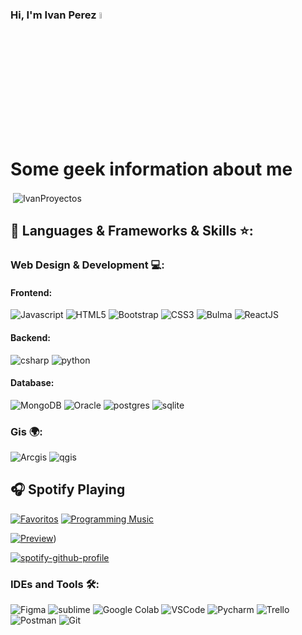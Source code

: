 ### Hi, I'm Ivan Perez <a href="https://www.gautamkrishnar.com/"><img src="https://media.giphy.com/media/hvRJCLFzcasrR4ia7z/giphy.gif" width="5%"></a>

# Some geek information about me

<p>&nbsp;<img align="center" src="https://readmestats.999857.xyz/api?username=IvanProyectos&show_icons=true&locale=en&theme=tokyonight" alt="IvanProyectos" /></p>

## 🔨 Languages & Frameworks & Skills ⭐️:

### Web Design & Development 💻:
#### Frontend:
![Javascript](https://img.shields.io/badge/JavaScript-FFDF1E.svg?style=for-the-badge&logo=javascript&logoColor=white)
![HTML5](https://img.shields.io/badge/-HTML5-E34F26?style=for-the-badge&logo=html5&logoColor=white)
![Bootstrap](https://img.shields.io/badge/-Bootstrap-563D7C?style=for-the-badge&logo=bootstrap&logoColor=white)
![CSS3](https://img.shields.io/badge/-CSS3-1572B6?style=for-the-badge&logo=css3)
![Bulma](https://img.shields.io/badge/Bulma-06B6D4?style=for-the-badge&logo=bulma&logoColor=white)
![ReactJS](https://img.shields.io/badge/-ReactJS-%2361DAFB?style=for-the-badge&logo=react&logoColor=white)

#### Backend:
![csharp](https://img.shields.io/badge/csharp-563D7C.svg?style=for-the-badge&logo=csharp&logoColor=white)
![python](https://img.shields.io/badge/Python-005C84?style=for-the-badge&logo=python&logoColor=white)


#### Database:
![MongoDB](https://img.shields.io/badge/MongoDB-4EA94B?style=for-the-badge&logo=mongodb&logoColor=white)
![Oracle](https://img.shields.io/badge/Oracle-9C033A?style=for-the-badge&logo=oracle&logoColor=white)
![postgres](https://img.shields.io/badge/postgresql-039BE5?style=for-the-badge&logo=postgresql&logoColor=white)
![sqlite](https://img.shields.io/badge/sqlite-646CFF?style=for-the-badge&logo=sqlite&logoColor=white)

### Gis 🌍:
![Arcgis](https://img.shields.io/badge/Arcgis-14354C?style=for-the-badge&logo=arcgis&logoColor=white)
![qgis](https://img.shields.io/badge/qgis-121011?style=for-the-badge&logo=qgis&logoColor=white)

## 🎧 Spotify Playing

[![Favoritos](https://img.shields.io/badge/favorites-ivan?style=flat&logo=spotify&logoColor=white)](https://open.spotify.com/playlist/1gn9DPvQKnL3680wkVgoPg?si=868a23c9904a4682)
[![Programming Music](https://img.shields.io/badge/Programning_Music-5656?style=flat&logo=spotify&logoColor=white)](https://open.spotify.com/playlist/1P4VapT1pa7aAfQ1hGRIFc?si=0fc158fc4ac9490b)

[![Preview](https://spotify-github-profile.vercel.app/api/view?uid=31qoz4x5lwbksqm5syg6ssqznbca&cover_image=true&theme=default&show_offline=false&background_color=121212&interchange=false)](https://spotify-github-profile.vercel.app/api/view.svg?uid=31qoz4x5lwbksqm5syg6ssqznbca&redirect=true))

[![spotify-github-profile](https://spotify-github-profile.vercel.app/api/view?uid=31qoz4x5lwbksqm5syg6ssqznbca&cover_image=false&theme=default&show_offline=false&background_color=121212&interchange=true)](https://open.spotify.com/intl-es/track/4n38mzJeXeCPQpXS9hMsGG?si=9aa66f8a77b3415b)


### IDEs and Tools 🛠:
![Figma](https://img.shields.io/badge/Figma-F24E1E?style=for-the-badge&logo=figma&logoColor=white)
![sublime](https://img.shields.io/badge/sublime-525252?style=for-the-badge&logo=sublimetext&logoColor=F9AB00)
![Google Colab](https://img.shields.io/badge/Colab-F9AB00?style=for-the-badge&logo=googlecolab&color=525252)
![VSCode](https://img.shields.io/badge/Visual_Studio_Code-0078D4?style=for-the-badge&logo=visual%20studio%20code&logoColor=white)
![Pycharm](https://img.shields.io/badge/Pycharm-000000.svg?style=for-the-badge&logo=intellij-idea&logoColor=white)
![Trello](https://img.shields.io/badge/Trello-0052CC?style=for-the-badge&logo=trello&logoColor=white)
![Postman](https://img.shields.io/badge/Postman-FF6C37?style=for-the-badge&logo=postman&logoColor=white)
![Git](https://img.shields.io/badge/GIT-E44C30?style=for-the-badge&logo=git&logoColor=white)
